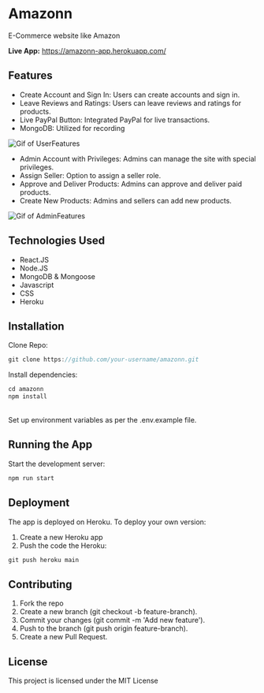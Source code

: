 # Amazonn

E-Commerce website like Amazon

**Live App:** https://amazonn-app.herokuapp.com/

## Features

- Create Account and Sign In: Users can create accounts and sign in.
- Leave Reviews and Ratings: Users can leave reviews and ratings for products.
- Live PayPal Button: Integrated PayPal for live transactions.
- MongoDB: Utilized for recording

![Gif of UserFeatures](./frontend/public/images/UserFeatures.gif)

- Admin Account with Privileges: Admins can manage the site with special privileges.
- Assign Seller: Option to assign a seller role.
- Approve and Deliver Products: Admins can approve and deliver paid products.
- Create New Products: Admins and sellers can add new products.


![Gif of AdminFeatures](./frontend/public/images/AdminFeatures.gif)

## Technologies Used

- React.JS
- Node.JS
- MongoDB & Mongoose
- Javascript
- CSS
- Heroku

## Installation

Clone Repo:
```js
git clone https://github.com/your-username/amazonn.git
```

Install dependencies:
```js
cd amazonn
npm install
```
<br>
Set up environment variables as per the .env.example file.

## Running the App
Start the development server:
```js
npm run start
```

## Deployment

The app is deployed on Heroku. To deploy your own version:
1. Create a new Heroku app
2. Push the code the Heroku:
```js
git push heroku main
```

## Contributing
1. Fork the repo
2. Create a new branch (git checkout -b feature-branch).
3. Commit your changes (git commit -m 'Add new feature').
4. Push to the branch (git push origin feature-branch).
5. Create a new Pull Request.

## License 
This project is licensed under the MIT License
